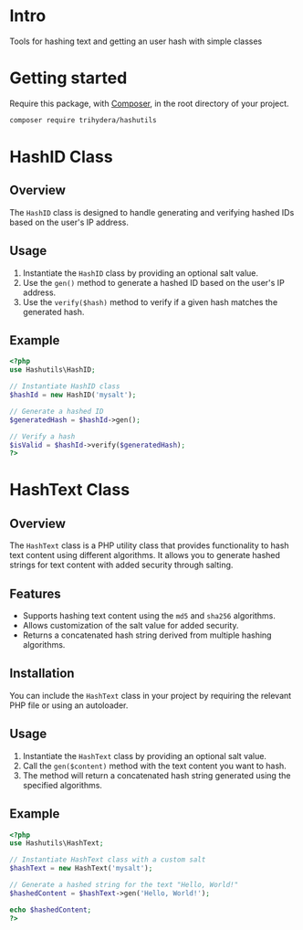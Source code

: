 # Intro

Tools for hashing text and getting an user hash with simple classes

# Getting started

Require this package, with [Composer](https://getcomposer.org), in the root directory of your project.

```bash
composer require trihydera/hashutils
```

# HashID Class

## Overview
The `HashID` class is designed to handle generating and verifying hashed IDs based on the user's IP address.

## Usage
1. Instantiate the `HashID` class by providing an optional salt value.
2. Use the `gen()` method to generate a hashed ID based on the user's IP address.
3. Use the `verify($hash)` method to verify if a given hash matches the generated hash.

## Example
```php
<?php
use Hashutils\HashID;

// Instantiate HashID class
$hashId = new HashID('mysalt');

// Generate a hashed ID
$generatedHash = $hashId->gen();

// Verify a hash
$isValid = $hashId->verify($generatedHash);
?>
```
# HashText Class

## Overview
The `HashText` class is a PHP utility class that provides functionality to hash text content using different algorithms. It allows you to generate hashed strings for text content with added security through salting.

## Features
- Supports hashing text content using the `md5` and `sha256` algorithms.
- Allows customization of the salt value for added security.
- Returns a concatenated hash string derived from multiple hashing algorithms.

## Installation
You can include the `HashText` class in your project by requiring the relevant PHP file or using an autoloader.

## Usage
1. Instantiate the `HashText` class by providing an optional salt value.
2. Call the `gen($content)` method with the text content you want to hash.
3. The method will return a concatenated hash string generated using the specified algorithms.

## Example
```php
<?php
use Hashutils\HashText;

// Instantiate HashText class with a custom salt
$hashText = new HashText('mysalt');

// Generate a hashed string for the text "Hello, World!"
$hashedContent = $hashText->gen('Hello, World!');

echo $hashedContent;
?>
```


